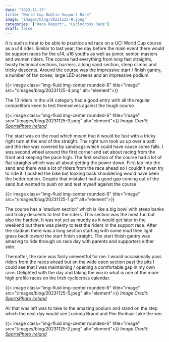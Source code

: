 ```yaml
---
date: "2023-11-25"
title: "World Cup Dublin Support Race"
image: "images/blog/20231125-0.jpeg"
categories: ["Race Report", "Cyclocross Race"]
draft: false
---
```


It is such a treat to be able to practice and race on a UCI World Cup course as a u14 rider.  Similar to last year, the day before the main event there would be support races for the u14, u16 youths as well as junior, senior, masters and women riders.  The course had everything from long fast straights, twisty technical sections, barriers, a long sand section, steep climbs and tricky descents.  Around the course was the impressive start / finish gantry, a number of fan zones, large LED screens and an impressive podium.

{{< image class="img-fluid img-center rounded-6" title="image" src="/images/blog/20231125-4.png" alt="element">}}

The 13 riders in the u14 category had a good entry with all the regular competitors keen to test themselves against the tough course.

{{< image class="img-fluid img-center rounded-6" title="image" src="/images/blog/20231125-3.jpeg" alt="element">}}
*Image Credit: [SportsPhoto Ireland](https://www.facebook.com/p/Sportsphoto-Ireland-100070747975000/)*

The start was on the road which meant that it would be fast with a tricky right turn at the end of the straight.  The right turn took us up over a path and the rise was covered by sandbags which could have cause some falls.  I was second wheel around the first corner and set about racing from the front and keeping the pace high.  The first section of the course had a lot of flat straights which was all about getting the power down.  First lap into the sand and there was a lot of riders from the race ahead so I couldn't even try to ride it.  I pushed the bike but looking back shouldering would have been the better option.  Despite that mistake I had a good gap coming out of the sand but wanted to push on and test myself against the course.

{{< image class="img-fluid img-center rounded-6" title="image" src="/images/blog/20231125-1.gif" alt="element">}}

The course has a 'stadium section' which is like a big bowl with steep banks and tricky descents to test the riders.  This section was the most fun but also the hardest.  It was not yet as muddy as it would get later in the weekend but there was plenty to test the riders in the support race.  After the stadium there was a long section starting with some mud then light grass back toward the start finish straight.  The start finish gantry was amazing to ride through on race day with parents and supporters either side.

Thereafter, the race was fairly uneventful for me.  I would occasionally pass riders from the races ahead but on the wide open section past the pits I could see that I was maintaining / opening a comfortable gap in my own race.  Delighted with the day and taking the win in what is one of the more high profile races on the Irish cyclocross calendar.

{{< image class="img-fluid img-center rounded-6" title="image" src="/images/blog/20231125-5.jpeg" alt="element">}}
*Image Credit: [SportsPhoto Ireland](https://www.facebook.com/p/Sportsphoto-Ireland-100070747975000/)*

All that was left was to take to the amazing podium and stand on the step which the next day would see Lucinda Brand and Pim Ronhaar take the win.

{{< image class="img-fluid img-center rounded-6" title="image" src="/images/blog/20231125-2.jpeg" alt="element">}}
*Image Credit: [SportsPhoto Ireland](https://www.facebook.com/p/Sportsphoto-Ireland-100070747975000/)*
